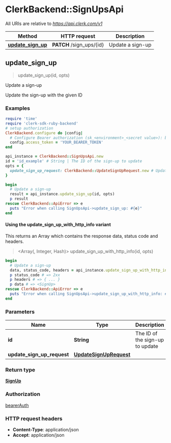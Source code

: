 # ClerkBackend::SignUpsApi

All URIs are relative to *https://api.clerk.com/v1*

| Method | HTTP request | Description |
| ------ | ------------ | ----------- |
| [**update_sign_up**](SignUpsApi.md#update_sign_up) | **PATCH** /sign_ups/{id} | Update a sign-up |


## update_sign_up

> <SignUp> update_sign_up(id, opts)

Update a sign-up

Update the sign-up with the given ID

### Examples

```ruby
require 'time'
require 'clerk-sdk-ruby-backend'
# setup authorization
ClerkBackend.configure do |config|
  # Configure Bearer authorization (sk_<environment>_<secret value>): bearerAuth
  config.access_token = 'YOUR_BEARER_TOKEN'
end

api_instance = ClerkBackend::SignUpsApi.new
id = 'id_example' # String | The ID of the sign-up to update
opts = {
  update_sign_up_request: ClerkBackend::UpdateSignUpRequest.new # UpdateSignUpRequest | 
}

begin
  # Update a sign-up
  result = api_instance.update_sign_up(id, opts)
  p result
rescue ClerkBackend::ApiError => e
  puts "Error when calling SignUpsApi->update_sign_up: #{e}"
end
```

#### Using the update_sign_up_with_http_info variant

This returns an Array which contains the response data, status code and headers.

> <Array(<SignUp>, Integer, Hash)> update_sign_up_with_http_info(id, opts)

```ruby
begin
  # Update a sign-up
  data, status_code, headers = api_instance.update_sign_up_with_http_info(id, opts)
  p status_code # => 2xx
  p headers # => { ... }
  p data # => <SignUp>
rescue ClerkBackend::ApiError => e
  puts "Error when calling SignUpsApi->update_sign_up_with_http_info: #{e}"
end
```

### Parameters

| Name | Type | Description | Notes |
| ---- | ---- | ----------- | ----- |
| **id** | **String** | The ID of the sign-up to update |  |
| **update_sign_up_request** | [**UpdateSignUpRequest**](UpdateSignUpRequest.md) |  | [optional] |

### Return type

[**SignUp**](SignUp.md)

### Authorization

[bearerAuth](../README.md#bearerAuth)

### HTTP request headers

- **Content-Type**: application/json
- **Accept**: application/json

